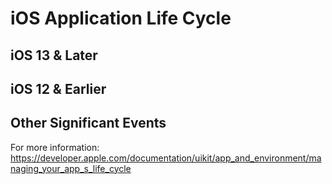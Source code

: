 # iOS Application Life Cycle

## iOS 13 & Later


## iOS 12 & Earlier

## Other Significant Events










For more information: https://developer.apple.com/documentation/uikit/app_and_environment/managing_your_app_s_life_cycle
